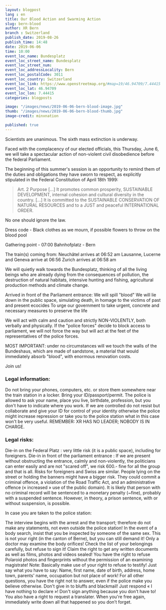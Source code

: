 ```yaml
---
layout: blogpost
lang : en
title: Our Blood Action and Swarming Action
slug: bern-blood
author: XR Bern
branch : Switzerland
publish_date: 2019-08-26
publish_time: 14:48
date: 2019-06-06
time: 10:00
event_loc_name: Bundesplatz
event_loc_street_name: Bundesplatz
event_loc_street_num:
event_loc_addressLocality: Bern
event_loc_postalCode: 3011
event_loc_country: Switzerland 
event_loc_link: https://www.openstreetmap.org/#map=19/46.94709/7.44415
event_loc_lat: 46.94709
event_loc_lon: 7.44415
categories: blogposts

image: "/images/news/2019-06-06-bern-blood-image.jpg"
thumb: "/images/news/2019-06-06-bern-blood-thumb.jpg"
image-credit: minxnation

published: true
---
```



Scientists are unanimous. The sixth mass extinction is underway. 

Faced with the complacency of our elected officials, this Thursday, June 6, we will take a spectacular action of non-violent civil disobedience before the federal Parliament. 

The beginning of this summer's session is an opportunity to remind them of the duties and obligations they have sworn to respect, as explicitly stipulated in the Federal Constitution of April 18th 1999:


>Art. 2 Purpose
>[…]
>It promotes common prosperity, SUSTAINABLE DEVELOPMENT, internal cohesion and cultural diversity in the country.
>[…]
>It is committed to the SUSTAINABLE CONSERVATION OF NATURAL RESOURCES and to a JUST and peaceful INTERNATIONAL ORDER.

No one should ignore the law.

Dress code - Black clothes as we mourn, if possible flowers to throw on the blood pool

Gathering point - 07:00 Bahnhofplatz - Bern

The train(s) coming from:
Neuchâtel arrives at 06:52 am 
Lausanne, Lucerne and Geneva arrive at 06:56 
Zurich arrives at 06:58 am 

We will quietly walk towards the Bundesplatz, thinking of all the living beings who are already dying from the consequences of pollution, the destruction of natural habitats, intensive hunting and fishing, agricultural production methods and climate change.

Arrived in front of the Parliament entrance:
We will spill "blood"
We will lie down in the public space, simulating death, in homage to the victims of past and present ecocides 
To urge our government to take urgent, concrete and necessary measures to preserve the life

We will act with calm and caution and strictly NON-VIOLENTLY, both verbally and physically. If the "police forces" decide to block access to parliament, we will not force the way but will act at the feet of the representatives of the police forces. 

MOST IMPORTANT: under no circumstances will we touch the walls of the Bundeshaus, which are made of sandstone, a material that would immediately absorb "blood", with enormous renovation costs. 

Join us!

### Legal information:
Do not bring your phones, computers, etc. or store them somewhere near the train station in a locker. Bring your ID/passport/permit. The police is allowed to ask your name, place you live, birthdate, profession, but you don't have to indicate where you work. If we are controlled do not resist but collaborate and give your ID for control of your identity otherwise the police might increase repression or take you to the police station what in this case won't be very useful. 
REMEMBER: XR HAS NO LEADER; NOBODY IS IN CHARGE.

### Legal risks:
Die-in on the Federal Platz : very little risk (it is a public space), including for foreigners.
Die-in in front of the parliament entrance : If we are present without obstructing the entrance, calmly and non-violently, the politicians can enter easily and are not "scared off", we risk 600.- fine for all the group and that is all. Risks for foreigners and Swiss are similar.
People lying on the street or holding the banners might have a bigger risk. They could commit a criminal offence, a violation of the Road Traffic Act, and an administrative offence (« increased » use of the public domain). It is likely that person with no criminal record will be sentenced to a monetary penalty (~fine), probably with a suspended sentence. However, in theory, a prison sentence, with or without suspension, is possible.

In case you are taken to the police station:

The interview begins with the arrest and the transport; therefore do not make any statements, not even outside the police station! In the event of a body search, insist that you be inspected by someone of the same sex. This is not your right (in the canton of Berne), but you can still demand it! Only a doctor may examine the body orifices! Check the list of your belongings carefully, but refuse to sign it! Claim the right to get any written documents as well as films, photos and videos sealed! You have the right to refuse Polaroid photos and fingerprints without the permission of an examining magistrate! Note: Basically make use of your right to refuse to testify! Just say what you have to say: Name, first name, date of birth, address, home town, parents' name, occupation but not place of work! For all other questions, you have the right not to answer, even if the police make you believe otherwise. Don't give in to bluffs and blackmail! Just respond « I have nothing to declare »! Don't sign anything because you don't have to! You also have a right to request a translater. When you're free again, immediately write down all that happened so you don’t forget.
